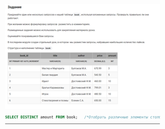 

<img src="../art/1.4.6.task.png" alt="solution" >

```sql
SELECT DISTINCT amount FROM book;   /*Отобрать различные элементы столбца amount таблицы book.*/
```

---


